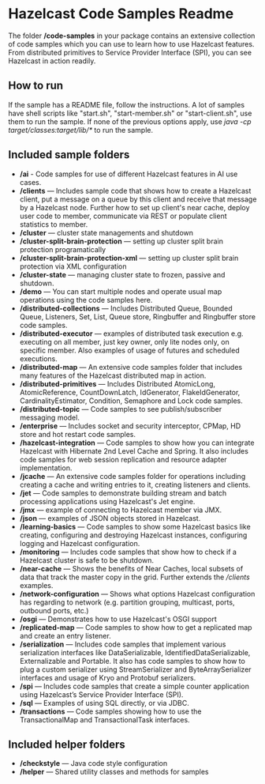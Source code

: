 Hazelcast Code Samples Readme
=============================

The folder **/code-samples** in your package contains an extensive collection of code samples which you can use to learn how to use Hazelcast features. From distributed primitives to Service Provider Interface (SPI), you can see Hazelcast in action readily.

How to run
----------

If the sample has a README file, follow the instructions. A lot of samples have shell scripts like "start.sh", "start-member.sh" or "start-client.sh", use them to run the sample. If none of the previous options apply, use _java -cp target/classes:target/lib/\* <fully qualified name of the main class>_ to run the sample.

Included sample folders
-----------------------

*   **/ai** - Code samples for use of different Hazelcast features in AI use cases. 
*   **/clients** — Includes sample code that shows how to create a Hazelcast client, put a message on a queue by this client and receive that message by a Hazelcast node. Further how to set up client's near cache, deploy user code to member, communicate via REST or populate client statistics to member.
*   **/cluster** — cluster state managements and shutdown
*   **/cluster-split-brain-protection** — setting up cluster split brain protection programatically
*   **/cluster-split-brain-protection-xml** — setting up cluster split brain protection via XML configuration
*   **/cluster-state** — managing cluster state to frozen, passive and shutdown.
*   **/demo** — You can start multiple nodes and operate usual map operations using the code samples here.
*   **/distributed-collections** — Includes Distributed Queue, Bounded Queue, Listeners, Set, List, Queue store, Ringbuffer and Ringbuffer store code samples.
*   **/distributed-executor** — examples of distributed task execution e.g. executing on all member, just key owner, only lite nodes only, on specific member. Also examples of usage of futures and scheduled executions.
*   **/distributed-map** — An extensive code samples folder that includes many features of the Hazelcast distributed map in action.
*   **/distributed-primitives** — Includes Distributed AtomicLong, AtomicReference, CountDownLatch, IdGenerator, FlakeIdGenerator, CardinalityEstimator, Condition, Semaphore and Lock code samples.
*   **/distributed-topic** — Code samples to see publish/subscriber messaging model.
*   **/enterprise** — Includes socket and security interceptor, CPMap, HD store and hot restart code samples.
*   **/hazelcast-integration** — Code samples to show how you can integrate Hazelcast with Hibernate 2nd Level Cache and Spring. It also includes code samples for web session replication and resource adapter implementation.
*   **/jcache** — An extensive code samples folder for operations including creating a cache and writing entries to it, creating listeners and clients.
*   **/jet** — Code samples to demonstrate building stream and batch processing applications using Hazelcast's Jet engine.
*   **/jmx** — example of connecting to Hazelcast member via JMX.
*   **/json** — examples of JSON objects stored in Hazelcast.
*   **/learning-basics** — Code samples to show some Hazelcast basics like creating, configuring and destroying Hazelcast instances, configuring logging and Hazelcast configuration.
*   **/monitoring** — Includes code samples that show how to check if a Hazelcast cluster is safe to be shutdown.
*   **/near-cache** — Shows the benefits of Near Caches, local subsets of data that track the master copy in the grid. Further extends the _/clients_ examples.
*   **/network-configuration** — Shows what options Hazelcast configuration has regarding to network (e.g. partition grouping, multicast, ports, outbound ports, etc.)
*   **/osgi** — Demonstrates how to use Hazelcast's OSGI support
*   **/replicated-map** — Code samples to show how to get a replicated map and create an entry listener.
*   **/serialization** — Includes code samples that implement various serialization interfaces like DataSerializable, IdentifiedDataSerializable, Externalizable and Portable. It also has code samples to show how to plug a custom serializer using StreamSerializer and ByteArraySerializer interfaces and usage of Kryo and Protobuf serializers.
*   **/spi** — Includes code samples that create a simple counter application using Hazelcast’s Service Provider Interface (SPI).
*   **/sql** — Examples of using SQL directly, or via JDBC.
*   **/transactions** — Code samples showing how to use the TransactionalMap and TransactionalTask interfaces.

Included helper folders
-----------------------

*   **/checkstyle** — Java code style configuration
*   **/helper** — Shared utility classes and methods for samples